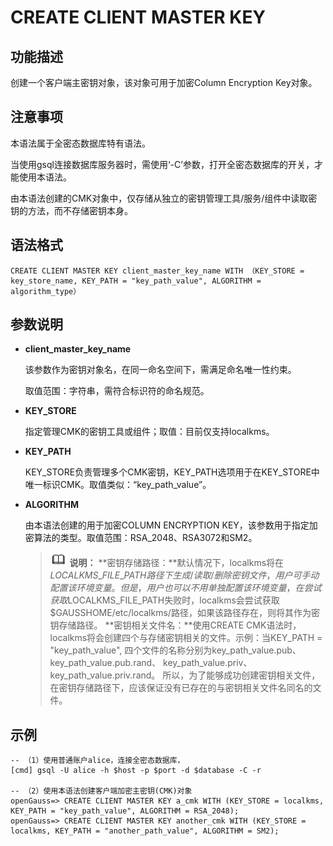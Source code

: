 # CREATE CLIENT MASTER KEY<a name="ZH-CN_TOPIC_0294528088"></a>

## 功能描述<a name="section1163224811518"></a>

创建一个客户端主密钥对象，该对象可用于加密Column Encryption Key对象。

## 注意事项<a name="zh-cn_topic_0059777586_s0bb17f15d73a4d978ef028b2686e0f7a"></a>

本语法属于全密态数据库特有语法。

当使用gsql连接数据库服务器时，需使用‘-C’参数，打开全密态数据库的开关，才能使用本语法。

由本语法创建的CMK对象中，仅存储从独立的密钥管理工具/服务/组件中读取密钥的方法，而不存储密钥本身。

## 语法格式<a name="zh-cn_topic_0059777586_sa46c661c13834b8389614f75e47a3efa"></a>

```
CREATE CLIENT MASTER KEY client_master_key_name WITH （KEY_STORE = key_store_name, KEY_PATH = "key_path_value", ALGORITHM = algorithm_type）
```

## 参数说明<a name="section2852173114389"></a>

-   **client\_master\_key\_name**

    该参数作为密钥对象名，在同一命名空间下，需满足命名唯一性约束。

    取值范围：字符串，需符合标识符的命名规范。

-   **KEY\_STORE**

    指定管理CMK的密钥工具或组件；取值：目前仅支持localkms。

-   **KEY\_PATH**

    KEY\_STORE负责管理多个CMK密钥，KEY\_PATH选项用于在KEY\_STORE中唯一标识CMK。取值类似：“key\_path\_value”。

-   **ALGORITHM**

    由本语法创建的用于加密COLUMN ENCRYPTION KEY，该参数用于指定加密算法的类型。取值范围：RSA\_2048、RSA3072和SM2。

    >![](public_sys-resources/icon-note.gif) **说明：** 
    >**密钥存储路径：**默认情况下，localkms将在$LOCALKMS\_FILE\_PATH路径下生成/读取/删除密钥文件，用户可手动配置该环境变量。但是，用户也可以不用单独配置该环境变量，在尝试获取$LOCALKMS\_FILE\_PATH失败时，localkms会尝试获取$GAUSSHOME/etc/localkms/路径，如果该路径存在，则将其作为密钥存储路径。
    >**密钥相关文件名：**使用CREATE CMK语法时，localkms将会创建四个与存储密钥相关的文件。示例：当KEY\_PATH = "key\_path\_value", 四个文件的名称分别为key\_path\_value.pub、key\_path\_value.pub.rand、 key\_path\_value.priv、 key\_path\_value.priv.rand。
    >所以，为了能够成功创建密钥相关文件，在密钥存储路径下，应该保证没有已存在的与密钥相关文件名同名的文件。


## 示例<a name="section7854941155112"></a>

```
-- （1）使用普通账户alice，连接全密态数据库，
[cmd] gsql -U alice -h $host -p $port -d $database -C -r

-- （2）使用本语法创建客户端加密主密钥(CMK)对象
openGauss=> CREATE CLIENT MASTER KEY a_cmk WITH (KEY_STORE = localkms, KEY_PATH = "key_path_value", ALGORITHM = RSA_2048);
openGauss=> CREATE CLIENT MASTER KEY another_cmk WITH (KEY_STORE = localkms, KEY_PATH = "another_path_value", ALGORITHM = SM2);
```

